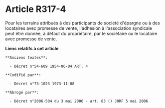 # Article R317-4

Pour les terrains attribués à des participants de société d'épargne ou à des locataires avec promesse de vente, l'adhésion à
l'association syndicale peut être donnée, à défaut du propriétaire, par le sociétaire ou le locataire avec promesse de vente.

**Liens relatifs à cet article**

	**Anciens textes**:

	  - Décret n°54-609 1954-06-04 ART. 4

	**Codifié par**:

	  - Décret n°73-1023 1973-11-08

	**Abrogé par**:

	  - Décret n°2006-504 du 3 mai 2006 - art. 83 () JORF 5 mai 2006
